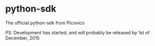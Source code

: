 # python-sdk
The official python-sdk from Picovico

PS: Development has started, and will probably be released by 1st of December, 2015
